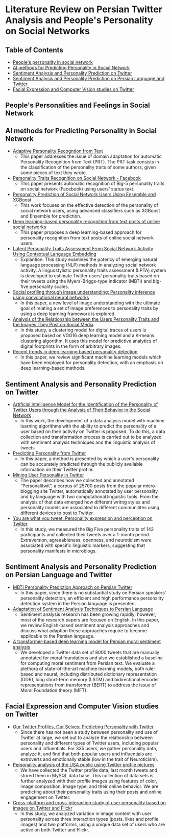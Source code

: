 # Literature Review on Persian Twitter Analysis and People's Personality on Social Networks

## Table of Contents

- [People's personality in social network](#People's-personalities-and-feelings--in-social-network)
- [AI methods for Predicting Personality in Social Network](#AI-methods-for-Predicting-Personality-in-Social-Network)
- [Sentiment Analysis and Personality Prediction on Twitter](#Sentiment-Analysis-and-Personality-Prediction-on-Twitter)
- [Sentiment Analysis and Personality Prediction on Persian Language and Twitter](#Sentiment-Analysis-and-Personality-Prediction-on-Persian-Language-and-Twitter)
- [Facial Expression and Computer Vision studies on Twitter](#Facial-Expression-and-Computer-Vision-studies-on-Twitter)

## People's Personalities and Feelings in Social Network





## AI methods for Predicting Personality in Social Network

- [Adaptive Personality Recogntion from Text](http://eprints-phd.biblio.unitn.it/828/)
  + This paper addresses the issue of domain adaptation for automatic Personality Recognition from Text (PRT). The PRT task consists in the classification of the personality traits of some authors, given some pieces of text they wrote.
- [Personality Traits Recognition on Social Network - Facebook](https://ojs.aaai.org/index.php/ICWSM/article/view/14464)
  + This paper presents automatic recognition of Big-5 personality traits on social network (Facebook) using users’ status text.
- [Personality Prediction of Social Network Users Using Ensemble and XGBoost](https://link.springer.com/chapter/10.1007/978-981-15-2414-1_14)
  + This work focuses on the effective detection of the personality of social network users, using advanced classifiers such as XGBoost and Ensemble for prediction.
- [Deep learning-based personality recognition from text posts of online social networks](https://link.springer.com/article/10.1007/s10489-018-1212-4)
  + This paper proposes a deep learning-based approach for personality recognition from text posts of online social network users.
- [Latent Personality Traits Assessment From Social Network Activity Using Contextual Language Embedding](https://ieeexplore.ieee.org/abstract/document/9531972)
  + Explantion: This study examines the potency of emerging natural language processing (NLP) methods in analyzing social network activity. A linguostylistic personality traits assessment (LPTA) system is developed to estimate Twitter users’ personality traits based on their tweets using the Myers-Briggs-type indicator (MBTI) and big-five personality scales.
- [Social profiling through image understanding: Personality inference using convolutional neural networks](https://www.sciencedirect.com/science/article/abs/pii/S1077314216301679)
  + In this paper, a new level of image understanding with the ultimate goal of relating a set of image preferences to personality traits by using a deep learning framework is explored.
- [Analysis of the Relationship between the Users Personality Traits and the Images They Post on Social Media](https://www.sciencedirect.com/science/article/pii/S1877050921020561)
  + In this study, a clustering model for digital traces of users is proposed based on VGG16 deep learning model and a K-means clustering algorithm. It uses this model for predictive analytics of digital footprints in the form of arbitrary images.
- [Recent trends in deep learning based personality detection](https://link.springer.com/article/10.1007/s10462-019-09770-z)
  + In this paper, we review significant machine learning models which have been employed for personality detection, with an emphasis on deep learning-based methods. 



## Sentiment Analysis and Personality Prediction on Twitter

- [Artificial Intelligence Model for the Identification of the Personality of Twitter Users through the Analysis of Their Behavior in the Social Network](https://www.mdpi.com/2079-9292/11/22/3811)
  + In this work, the development of a data analysis model with machine learning algorithms with the ability to predict the personality of a user based on their activity on Twitter is proposed. To do this, a data collection and transformation process is carried out to be analyzed with sentiment analysis techniques and the linguistic analysis of tweets
- [Predicting Personality from Twitter](https://ieeexplore.ieee.org/abstract/document/6113107)
  + In this paper, a method is presented by which a user's personality can be accurately predicted through the publicly available information on their Twitter profile.
- [Mining User Personality in Twitter](https://www.researchgate.net/profile/Fabio-Celli/publication/268433988_Mining_User_Personality_in_Twitter/links/551933a90cf273292e70d840/Mining-User-Personality-in-Twitter.pdf)
  + The paper describes how we collected and annotated “Personalitwit”, a corpus of 25700 posts from the popular micro-blogging site Twitter, automatically annotated by user personality and by language with two computational linguistic tools. From the analysis of that data emerged how different writng styles and personality models are associated to different communitites using different devices to post to Twitter.
- [You are what you tweet: Personality expression and perception on Twitter](https://www.sciencedirect.com/science/article/abs/pii/S009265661200133X)
  + In this study, we measured the Big Five personality traits of 142 participants and collected their tweets over a 1-month period. Extraversion, agreeableness, openness, and neuroticism were associated with specific linguistic markers, suggesting that personality manifests in microblogs. 



## Sentiment Analysis and Personality Prediction on Persian Language and Twitter

- [MBTI Personality Prediction Approach on Persian Twitter](https://www.winlp.org/wp-content/uploads/2022/11/28_Paper.pdf)
  + In this paper, since there is no substantial study on Persian speakers’ personality detection, an efficient and high performance personality detection system in the Persian language is presented.
- [Adaptation of Sentiment Analysis Techniques to Persian Language](https://link.springer.com/chapter/10.1007/978-3-319-77116-8_10)
  + Sentiment analysis research has been growing rapidly; however, most of the research papers are focused on English. In this paper, we review English-based sentiment analysis approaches and discuss what adaption these approaches require to become applicable to the Persian language.
- [A transformer-based deep learning model for Persian moral sentiment analysis](https://journals.sagepub.com/doi/abs/10.1177/01655515231188344)
  + We developed a Twitter data set of 8000 tweets that are manually annotated for moral foundations and also we established a baseline for computing moral sentiment from Persian text. We evaluate a plethora of state-of-the-art machine learning models, both rule-based and neural, including distributed dictionary representation (DDR), long short-term memory (LSTM) and bidirectional encoder representations from transformer (BERT) to address the issue of Moral Foundation theory (MFT).
  

## Facial Expression and Computer Vision studies on Twitter
- [Our Twitter Profiles, Our Selves: Predicting Personality with Twitter](https://ieeexplore.ieee.org/abstract/document/6113111)
  + Since there has not been a study between personality and use of Twitter at large, we set out to analyze the relationship between personality and different types of Twitter users, including popular users and influentials. For 335 users, we gather personality data, analyze it, and find that both popular users and influentials are extroverts and emotionally stable (low in the trait of Neuroticism).
- [Personality analysis of the USA public using Twitter profile pictures](https://ieeexplore.ieee.org/abstract/document/8320184)
  + We have collected the Twitter profile data, last month tweets and stored them in MySQL data base. This collection of data sets is further analyzed with their profile images using features of color, image composition, image type, and their online behavior. We are predicting about their personality traits using their posts and online engagement on Twitter.
- [Cross-platform and cross-interaction study of user personality based on images on Twitter and Flickr](https://journals.plos.org/plosone/article?id=10.1371/journal.pone.0198660)
  + In this study, we analyzed variation in image content with user personality across three interaction types (posts, likes and profile images) and two platforms, using a unique data set of users who are active on both Twitter and Flickr.

